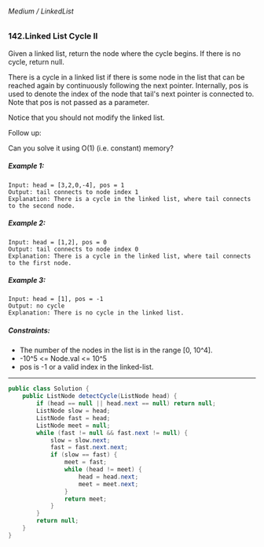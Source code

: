###### Medium / LinkedList

### 142.Linked List Cycle II

Given a linked list, return the node where the cycle begins. If there is no cycle, return null.

There is a cycle in a linked list if there is some node in the list that can be reached again by continuously following the next pointer. Internally, pos is used to denote the index of the node that tail's next pointer is connected to. Note that pos is not passed as a parameter.

Notice that you should not modify the linked list.

Follow up:

Can you solve it using O(1) (i.e. constant) memory?

 

##### Example 1:

```
Input: head = [3,2,0,-4], pos = 1
Output: tail connects to node index 1
Explanation: There is a cycle in the linked list, where tail connects to the second node.
```
##### Example 2:

```
Input: head = [1,2], pos = 0
Output: tail connects to node index 0
Explanation: There is a cycle in the linked list, where tail connects to the first node.
```
##### Example 3:

```
Input: head = [1], pos = -1
Output: no cycle
Explanation: There is no cycle in the linked list.
```

##### Constraints:

* The number of the nodes in the list is in the range [0, 10^4].
* -10^5 <= Node.val <= 10^5
* pos is -1 or a valid index in the linked-list.
***
```java
public class Solution {
    public ListNode detectCycle(ListNode head) {
        if (head == null || head.next == null) return null;
        ListNode slow = head;
        ListNode fast = head;
        ListNode meet = null;
        while (fast != null && fast.next != null) {
            slow = slow.next;
            fast = fast.next.next;
            if (slow == fast) {
                meet = fast;
                while (head != meet) {
                    head = head.next;
                    meet = meet.next;
                }
                return meet;
            }
        }
        return null;
    }
}
```
